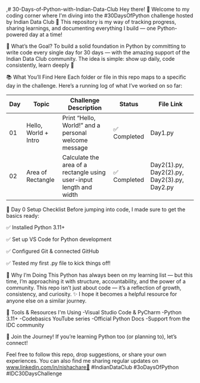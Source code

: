 ,# 30-Days-of-Python-with-Indian-Data-Club
Hey there! 👋
Welcome to my coding corner where I'm diving into the #30DaysOfPython challenge hosted by Indian Data Club 🚀
This repository is my way of tracking progress, sharing learnings, and documenting everything I build — one Python-powered day at a time!

🎯 What’s the Goal?
To build a solid foundation in Python by committing to write code every single day for 30 days — with the amazing support of the Indian Data Club community. The idea is simple: show up daily, code consistently, learn deeply 💪

📚 What You’ll Find Here
Each folder or file in this repo maps to a specific day in the challenge.
Here’s a running log of what I’ve worked on so far:

| Day | Topic                            | Challenge Description                                               | Status         | File Link|
| --- | -------------------------------- | ------------------------------------------------------------        | ---------------| ------- |
| 01  | Hello, World + Intro             | Print “Hello, World!” and a personal welcome message                | ✅ Completed  |Day1.py |
| 02  | Area of Rectangle                | Calculate the area of a rectangle using user-input length and width | ✅ Completed  |Day2(1).py, Day2(2).py, Day2(3).py, Day2.py   |


🔧 Day 0 Setup Checklist
Before jumping into code, I made sure to get the basics ready:

✅ Installed Python 3.11+

✅ Set up VS Code for Python development

✅ Configured Git & connected GitHub

✅ Tested my first .py file to kick things off!

🧠 Why I’m Doing This
Python has always been on my learning list — but this time, I’m approaching it with structure, accountability, and the power of a community.
This repo isn’t just about code — it’s a reflection of growth, consistency, and curiosity. ✨
I hope it becomes a helpful resource for anyone else on a similar journey.

🧰 Tools & Resources I'm Using
-Visual Studio Code & PyCharm
-Python 3.11+
-Codebasics YouTube series
-Official Python Docs
-Support from the IDC community

📢 Join the Journey!
If you’re learning Python too (or planning to), let’s connect!

Feel free to follow this repo, drop suggestions, or share your own experiences.
You can also find me sharing regular updates on  www.linkedin.com/in/nishachare💬
#IndianDataClub #3oDaysOfPython #IDC30DaysChallenge
